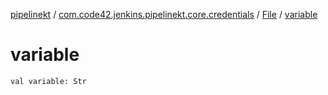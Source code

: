 [pipelinekt](../../index.md) / [com.code42.jenkins.pipelinekt.core.credentials](../index.md) / [File](index.md) / [variable](./variable.md)

# variable

`val variable: Str`